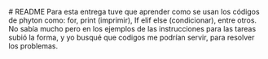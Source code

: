 # README
Para esta entrega tuve que aprender como se usan los códigos de phyton como: for, print (imprimir), If elif else (condicionar), entre otros.
No sabía mucho pero en los ejemplos de las instrucciones para las tareas subió la forma, y yo busqué que codigos me podrían servir, para resolver los problemas.